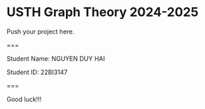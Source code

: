 # USTH Graph Theory 2024-2025

Push your project here.

===

Student Name: NGUYEN DUY HAI

Student ID: 22BI3147

===

Good luck!!!